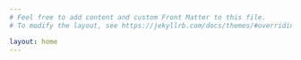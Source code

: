 ```yaml
---
# Feel free to add content and custom Front Matter to this file.
# To modify the layout, see https://jekyllrb.com/docs/themes/#overriding-theme-defaults

layout: home
---
```

<!-- {% for category in site.categories %}
<h2>{{ category | first }}</h2>
<ul class="arc-list">
{% for post in category.last %}
<li>{{ post.date | date:"%d/%m/%Y"}} <a href="{{ post.url }}">{{ post.title }}</a></li>
{% endfor %}
</ul>
{% endfor %} -->
